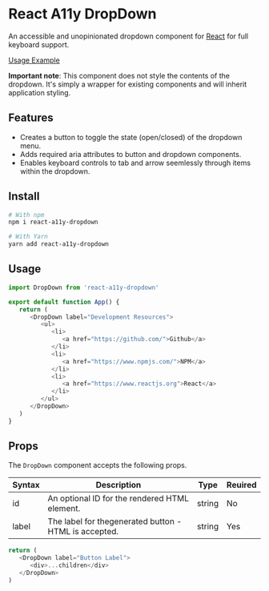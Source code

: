 # React A11y DropDown

An accessible and unopinionated dropdown component for [React](https://www.reactjs.org) for full keyboard support.

[Usage Example](https://dcooney.github.io/react-a11y-dropdown/)

**Important note**: This component does not style the contents of the dropdown. It's simply a wrapper for existing components and will inherit application styling.

## Features

-  Creates a button to toggle the state (open/closed) of the dropdown menu.
-  Adds required aria attributes to button and dropdown components.
-  Enables keyboard controls to tab and arrow seemlessly through items within the dropdown.

## Install

```bash
# With npm
npm i react-a11y-dropdown

# With Yarn
yarn add react-a11y-dropdown
```

## Usage

```javascript
import DropDown from 'react-a11y-dropdown'

export default function App() {
   return (
      <DropDown label="Development Resources">
         <ul>
            <li>
               <a href="https://github.com/">Github</a>
            </li>
            <li>
               <a href="https://www.npmjs.com/">NPM</a>
            </li>
            <li>
               <a href="https://www.reactjs.org">React</a>
            </li>
         </ul>
      </DropDown>
   )
}
```

## Props

The `DropDown` component accepts the following props.

| Syntax | Description                                           | Type   | Reuired |
| ------ | ----------------------------------------------------- | ------ | ------- |
| id     | An optional ID for the rendered HTML element.         | string | No      |
| label  | The label for thegenerated button - HTML is accepted. | string | Yes     |

```javascript
return (
   <DropDown label="Button Label">
      <div>...children</div>
   </DropDown>
)
```
